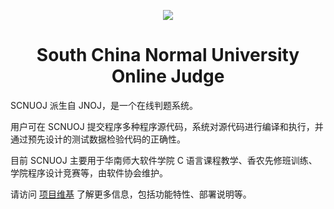 <p align="center">
    <a href="http://ss.scnu.edu.cn/" target="_blank">
        <img src="http://statics.scnu.edu.cn/statics/images/scnu/contentlogo.png">
    </a>
    <h1 align="center">South China Normal University Online Judge</h1>
</p>

SCNUOJ 派生自 JNOJ，是一个在线判题系统。

用户可在 SCNUOJ 提交程序多种程序源代码，系统对源代码进行编译和执行，并通过预先设计的测试数据检验代码的正确性。

目前 SCNUOJ 主要用于华南师大软件学院 C 语言课程教学、香农先修班训练、学院程序设计竞赛等，由软件协会维护。

请访问 [项目维基](https://github.com/SCNU-SoCoding/scnuoj/wiki) 了解更多信息，包括功能特性、部署说明等。
